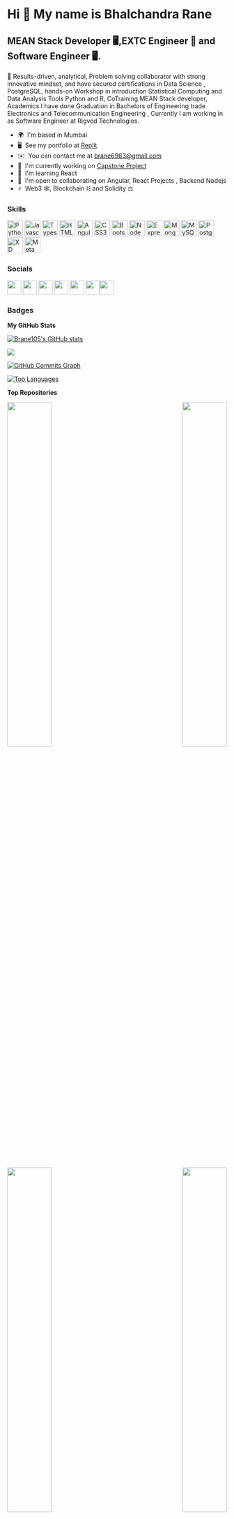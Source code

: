 Hi 👋 My name is Bhalchandra Rane
==================================

MEAN Stack Developer 🖥,EXTC Engineer 🔌 and Software Engineer 🖥.
-----------------------------------------------------------------

👾 Results-driven, analytical, Problem solving collaborator with strong innovative mindset, and have secured certifications in Data Science , PostgreSQL, hands-on Workshop in introduction Statistical Computing and Data Analysis Tools Python and R, CoTraining MEAN Stack developer, Academics I have done Graduation in Bachelors of Engineering trade Electronics and Telecommunication Engineering , Currently I am working in as Software Engineer at Rigved Technologies.

* 🌍  I'm based in Mumbai
* 🖥️  See my portfolio at [Replit](http://replit.com/@BhalchandraRane)
* ✉️  You can contact me at [brane6963@gmail.com](mailto:brane6963@gmail.com)
* 🚀  I'm currently working on [Capstone Project](http://github.com/Group-1-Project-Grocers-Requirement/project-grocers-requirement)
* 🧠  I'm learning React
* 🤝  I'm open to collaborating on Angular, React Projects , Backend Nodejs
* ⚡  Web3 🕸, Blockchain ⛓ and Solidity ⚖

### Skills

<p align="left">
<a href="https://www.python.org/" target="_blank" rel="noreferrer"><img src="https://raw.githubusercontent.com/danielcranney/readme-generator/main/public/icons/skills/python-colored.svg" width="36" height="36" alt="Python" /></a>
<a href="https://developer.mozilla.org/en-US/docs/Web/JavaScript" target="_blank" rel="noreferrer"><img src="https://raw.githubusercontent.com/danielcranney/readme-generator/main/public/icons/skills/javascript-colored.svg" width="36" height="36" alt="Javascript" /></a>
<a href="https://www.typescriptlang.org/" target="_blank" rel="noreferrer"><img src="https://raw.githubusercontent.com/danielcranney/readme-generator/main/public/icons/skills/typescript-colored.svg" width="36" height="36" alt="Typescript" /></a>
<a href="https://developer.mozilla.org/en-US/docs/Glossary/HTML5" target="_blank" rel="noreferrer"><img src="https://raw.githubusercontent.com/danielcranney/readme-generator/main/public/icons/skills/html5-colored.svg" width="36" height="36" alt="HTML5" /></a>
<a href="https://angular.io/" target="_blank" rel="noreferrer"><img src="https://raw.githubusercontent.com/danielcranney/readme-generator/main/public/icons/skills/angularjs-colored.svg" width="36" height="36" alt="Angular" /></a>
<a href="https://www.w3.org/TR/CSS/#css" target="_blank" rel="noreferrer"><img src="https://raw.githubusercontent.com/danielcranney/readme-generator/main/public/icons/skills/css3-colored.svg" width="36" height="36" alt="CSS3" /></a>
<a href="https://getbootstrap.com/" target="_blank" rel="noreferrer"><img src="https://raw.githubusercontent.com/danielcranney/readme-generator/main/public/icons/skills/bootstrap-colored.svg" width="36" height="36" alt="Bootstrap" /></a>
<a href="https://nodejs.org/en/" target="_blank" rel="noreferrer"><img src="https://raw.githubusercontent.com/danielcranney/readme-generator/main/public/icons/skills/nodejs-colored.svg" width="36" height="36" alt="NodeJS" /></a>
<a href="https://expressjs.com/" target="_blank" rel="noreferrer"><img src="https://www.pngfind.com/pngs/m/136-1363736_express-js-icon-png-transparent-png.png" width="36" height="36" alt="Express" /></a>
<a href="https://www.mongodb.com/" target="_blank" rel="noreferrer"><img src="https://servicenav.coservit.com/wp-content/uploads/2022/05/18-1.jpg" width="36" height="36" alt="MongoDB" /></a>
<a href="https://www.mysql.com/" target="_blank" rel="noreferrer"><img src="https://raw.githubusercontent.com/danielcranney/readme-generator/main/public/icons/skills/mysql-colored.svg" width="36" height="36" alt="MySQL" /></a>
<a href="https://www.postgresql.org/" target="_blank" rel="noreferrer"><img src="https://raw.githubusercontent.com/danielcranney/readme-generator/main/public/icons/skills/postgresql-colored.svg" width="36" height="36" alt="PostgreSQL" /></a>
<a href="https://www.adobe.com/uk/products/xd.html" target="_blank" rel="noreferrer"><img src="https://play-lh.googleusercontent.com/kaox1VteLsWAuNxPxhm8t4llaoyFhxzDjo9g4Hdf92bKdT_Sn6Yrdku6rApuc5ktirw" width="36" height="36" alt="XD" /></a>
<a href="https://metamask.io/" target="_blank" rel="noreferrer"><img src="https://raw.githubusercontent.com/danielcranney/readme-generator/main/public/icons/skills/metamask-colored.svg" width="36" height="36" alt="MetaMask" /></a>
</p>


### Socials

<p align="left"> <a href="https://www.codepen.io/brane105" target="_blank" rel="noreferrer"><img src="https://cdn.dribbble.com/users/299/screenshots/5648722/codepen-logo-gifc2.gif" width="32" height="32" /></a> <a href="https://discord.gg/vpbxyhHp" target="_blank" rel="noreferrer"><img src="https://cliply.co/wp-content/uploads/2021/08/372108630_DISCORD_LOGO_400.gif" width="32" height="32" /></a> <a href="https://www.github.com/Brane105" target="_blank" rel="noreferrer"><img src="https://raw.githubusercontent.com/gist/ManulMax/2d20af60d709805c55fd784ca7cba4b9/raw/bcfeac7604f674ace63623106eb8bb8471d844a6/github.gif" width="32" height="32" /></a> <a href="https://www.stackoverflow.com/users/17656051/b-rane" target="_blank" rel="noreferrer"><img src="https://raw.githubusercontent.com/danielcranney/readme-generator/main/public/icons/socials/stackoverflow.svg" width="32" height="32" /></a> <a href="https://www.twitter.com/ranebd" target="_blank" rel="noreferrer"><img src="https://cliply.co/wp-content/uploads/2021/09/CLIPLY_372109260_TWITTER_LOGO_400.gif" width="32" height="32" /></a> <a href="https://www.twitch.tv/luci__105" target="_blank" rel="noreferrer"><img src="https://raw.githubusercontent.com/danielcranney/readme-generator/main/public/icons/socials/twitch.svg" width="32" height="32" /></a><a href="https://replit.com/@BhalchandraRane" target="_blank" rel="noreferrer"><img src="https://upload.wikimedia.org/wikipedia/commons/thumb/b/b2/Repl.it_logo.svg/1200px-Repl.it_logo.svg.png" width="32" height="32" /></a></p>

### Badges

<b>My GitHub Stats</b>

<a href="http://www.github.com/Brane105"><img src="https://github-readme-stats.vercel.app/api?username=Brane105&show_icons=true&hide=&count_private=true&title_color=14b8a6&text_color=ffffff&icon_color=ec4899&bg_color=000000&hide_border=true&show_icons=true" alt="Brane105's GitHub stats" /></a>

<a href="http://www.github.com/Brane105"><img src="https://github-readme-streak-stats.herokuapp.com/?user=Brane105&stroke=ffffff&background=000000&ring=14b8a6&fire=14b8a6&currStreakNum=ffffff&currStreakLabel=14b8a6&sideNums=ffffff&sideLabels=ffffff&dates=ffffff&hide_border=true" /></a>

<a href="http://www.github.com/Brane105"><img src="https://activity-graph.herokuapp.com/graph?username=Brane105&bg_color=000000&color=ffffff&line=ec4899&point=ffffff&area_color=000000&area=true&hide_border=true&custom_title=GitHub%20Commits%20Graph" alt="GitHub Commits Graph" /></a>

<a href="https://github.com/Brane105" align="left"><img src="https://github-readme-stats.vercel.app/api/top-langs/?username=Brane105&langs_count=10&title_color=14b8a6&text_color=ffffff&icon_color=ec4899&bg_color=000000&hide_border=true&locale=en&custom_title=Top%20%Languages" alt="Top Languages" /></a>

<b>Top Repositories</b>

<div width="100%" align="center"><a href="https://github.com/Brane105/Data-science-Final-Project-real-life-Business-Problem" align="left"><img align="left" width="45%" src="https://github-readme-stats.vercel.app/api/pin/?username=Brane105&repo=Data-science-Final-Project-real-life-Business-Problem&title_color=14b8a6&text_color=ffffff&icon_color=ec4899&bg_color=000000&hide_border=true&locale=en" /></a><a href="https://github.com/Brane105/Contact-Manager-App" align="right"><img align="right" width="45%" src="https://github-readme-stats.vercel.app/api/pin/?username=Brane105&repo=Contact-Manager-App&title_color=14b8a6&text_color=ffffff&icon_color=ec4899&bg_color=000000&hide_border=true&locale=en" /></a></div><br /><br /><br /><br /><br /><br /><br />
<br /><br />
<div width="100%" align="center"><a href="https://github.com/Brane105/rigved-students-activity" align="left"><img align="left" width="45%" src="https://github-readme-stats.vercel.app/api/pin/?username=Brane105&repo=rigved-students-activity&title_color=14b8a6&text_color=ffffff&icon_color=ec4899&bg_color=000000&hide_border=true&locale=en" /></a><a href="https://github.com/Brane105/Rock-paper-scissors-" align="right"><img align="right" width="45%" src="https://github-readme-stats.vercel.app/api/pin/?username=Brane105&repo=Rock-paper-scissors-&title_color=14b8a6&text_color=ffffff&icon_color=ec4899&bg_color=000000&hide_border=true&locale=en" /></a></div><div><a href="https://paypal.me/lotusdove?country.x=IN&locale.x=en_GB"><img src="https://cdn.pixabay.com/photo/2015/05/26/09/37/paypal-784404_1280.png" width="200" /></a></div>

